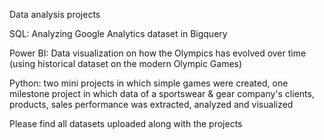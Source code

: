 
Data analysis projects

SQL: Analyzing Google Analytics dataset in Bigquery

Power BI: Data visualization on how the Olympics has evolved over time (using historical dataset on the modern Olympic Games)

Python: two mini projects in which simple games were created, one milestone project in which data of a sportswear & gear company's clients, products, sales performance was extracted, analyzed and visualized

Please find all datasets uploaded along with the projects
